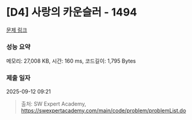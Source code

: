 # [D4] 사랑의 카운슬러 - 1494 

[문제 링크](https://swexpertacademy.com/main/code/problem/problemDetail.do?contestProbId=AV2b_WPaAEIBBASw) 

### 성능 요약

메모리: 27,008 KB, 시간: 160 ms, 코드길이: 1,795 Bytes

### 제출 일자

2025-09-12 09:21



> 출처: SW Expert Academy, https://swexpertacademy.com/main/code/problem/problemList.do
